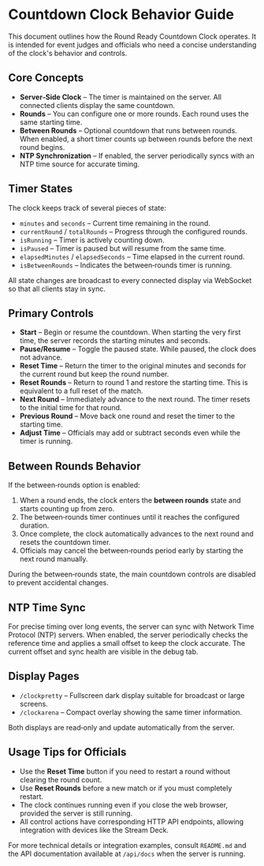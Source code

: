 # Countdown Clock Behavior Guide

This document outlines how the Round Ready Countdown Clock operates. It is intended for event judges and officials who need a concise understanding of the clock's behavior and controls.

## Core Concepts

- **Server‑Side Clock** – The timer is maintained on the server. All connected clients display the same countdown.
- **Rounds** – You can configure one or more rounds. Each round uses the same starting time.
- **Between Rounds** – Optional countdown that runs between rounds. When enabled, a short timer counts up between rounds before the next round begins.
- **NTP Synchronization** – If enabled, the server periodically syncs with an NTP time source for accurate timing.

## Timer States

The clock keeps track of several pieces of state:

- `minutes` and `seconds` – Current time remaining in the round.
- `currentRound` / `totalRounds` – Progress through the configured rounds.
- `isRunning` – Timer is actively counting down.
- `isPaused` – Timer is paused but will resume from the same time.
- `elapsedMinutes` / `elapsedSeconds` – Time elapsed in the current round.
- `isBetweenRounds` – Indicates the between‑rounds timer is running.

All state changes are broadcast to every connected display via WebSocket so that all clients stay in sync.

## Primary Controls

- **Start** – Begin or resume the countdown. When starting the very first time, the server records the starting minutes and seconds.
- **Pause/Resume** – Toggle the paused state. While paused, the clock does not advance.
- **Reset Time** – Return the timer to the original minutes and seconds for the current round but keep the round number.
- **Reset Rounds** – Return to round 1 and restore the starting time. This is equivalent to a full reset of the match.
- **Next Round** – Immediately advance to the next round. The timer resets to the initial time for that round.
- **Previous Round** – Move back one round and reset the timer to the starting time.
- **Adjust Time** – Officials may add or subtract seconds even while the timer is running.

## Between Rounds Behavior

If the between‑rounds option is enabled:

1. When a round ends, the clock enters the **between rounds** state and starts counting up from zero.
2. The between‑rounds timer continues until it reaches the configured duration.
3. Once complete, the clock automatically advances to the next round and resets the countdown timer.
4. Officials may cancel the between‑rounds period early by starting the next round manually.

During the between‑rounds state, the main countdown controls are disabled to prevent accidental changes.

## NTP Time Sync

For precise timing over long events, the server can sync with Network Time Protocol (NTP) servers. When enabled, the server periodically checks the reference time and applies a small offset to keep the clock accurate. The current offset and sync health are visible in the debug tab.

## Display Pages

- `/clockpretty` – Fullscreen dark display suitable for broadcast or large screens.
- `/clockarena` – Compact overlay showing the same timer information.

Both displays are read‑only and update automatically from the server.

## Usage Tips for Officials

- Use the **Reset Time** button if you need to restart a round without clearing the round count.
- Use **Reset Rounds** before a new match or if you must completely restart.
- The clock continues running even if you close the web browser, provided the server is still running.
- All control actions have corresponding HTTP API endpoints, allowing integration with devices like the Stream Deck.

For more technical details or integration examples, consult `README.md` and the API documentation available at `/api/docs` when the server is running.
